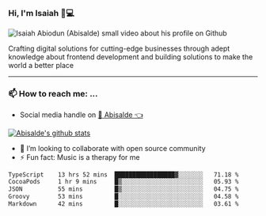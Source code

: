 ### Hi, I'm Isaiah 🌻💻

<img src="https://res.cloudinary.com/abisalde/image/upload/c_scale,h_311,w_816/v1616039512/Abisalde_github.gif" alt="Isaiah Abiodun (Abisalde) small video about his profile on Github">

Crafting digital solutions for cutting-edge businesses through adept knowledge about frontend development and building solutions to make the world a better place
<hr>

### 📫 How to reach me: ...
- Social media handle on <a href="https://twitter.com/abisalde">🔔  Abisalde   👈</a>


[![Abisalde's github stats](https://github-readme-stats.vercel.app/api?username=abisalde)](https://github.com/abisalde/github-readme-stats)

- 👯 I’m looking to collaborate with open source community
- ⚡ Fun fact: Music is a therapy for me


<!--
**abisalde/Abisalde** is a ✨ _special_ ✨ repository because its `README.md` (this file) appears on your GitHub profile.

Here are some ideas to get you started:


- 👯 I’m looking to collaborate with open source community
- 🤔 I’m looking for help with ...
- 💬 Ask me about ...
- 📫 How to reach me: ...
- 😄 Pronouns: ...
- ⚡ Fun fact: ...
-->

<!--START_SECTION:waka-->

```txt
TypeScript    13 hrs 52 mins  █████████████████▓░░░░░░░   71.18 %
CocoaPods     1 hr 9 mins     █▒░░░░░░░░░░░░░░░░░░░░░░░   05.93 %
JSON          55 mins         █▒░░░░░░░░░░░░░░░░░░░░░░░   04.75 %
Groovy        53 mins         █░░░░░░░░░░░░░░░░░░░░░░░░   04.58 %
Markdown      42 mins         █░░░░░░░░░░░░░░░░░░░░░░░░   03.61 %
```

<!--END_SECTION:waka-->


